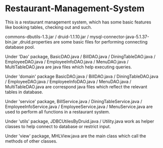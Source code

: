 # Restaurant-Management-System
This is a restaurant management system, which has some basic features like booking tables, checking out and such.



commons-dbutils-1.3.jar /  druid-1.1.10.jar / mysql-connector-java-5.1.37-bin.jar ,druid.properties  are some basic files for performing connecting database pool.

Under 'Dao' package, BasicDAO.java / BillDAO.java / DiningTableDAO.java / EmployeeDAO.java / EmployeeInfoDAO.java /  MenuDAO.java /  MultiTableDAO.java are java files which help executing queries.

Under 'domain' package BasicDAO.java / BillDAO.java / DiningTableDAO.java / EmployeeDAO.java / EmployeeInfoDAO.java / MenuDAO.java / MultiTableDAO.java are correspond java files which reflect the relevant tables in database.

Under 'service' package, BillService.java / DiningTableService.java / EmployeeInfoService.java / EmployeeService.java / MenuService.java are used to perform all functions in a restaurant system.

Under 'utils' package, JDBCUtilesByDruid.java / Utility.java work as helper classes to help connect to database or restrict input.


Under 'view' package, MHLView.java are the main class which call the methods of other classes.
